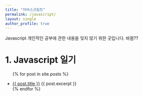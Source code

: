 ```yaml
---
title: "자바스크립트"
permalink: /javascript/
layout: single
author_profile: true
---
```


Javascript 개인적인 공부에 관한 내용을 잊지 않기 위한 곳입니다. 바뀜??

# 1. Javascript 일기

<ul>
  
  {% for post in site.posts %}
    <li>
      <a href="{{ post.url }}">{{ post.title }}</a>
    {{ post.excerpt }}
    </li>
  {% endfor %}
</ul>
